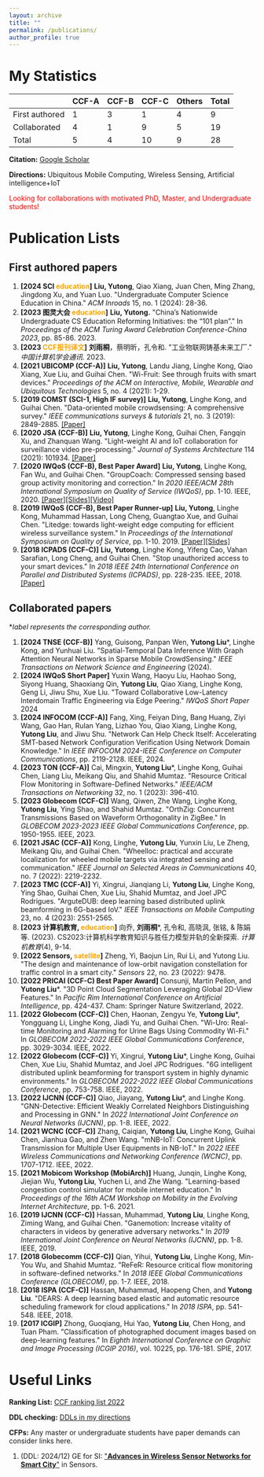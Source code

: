 ```yaml
---
layout: archive
title: ""
permalink: /publications/
author_profile: true
---
```


# My Statistics

|                | CCF-A | CCF-B | CCF-C | Others | Total |
| -------------- | ----- | ----- | ----- | ------ | ----- |
| First authored | 1     | 3     | 1     | 4      | 9     |
| Collaborated   | 4     | 1     | 9     | 5      | 19    |
| Total          | 5     | 4     | 10    | 9      | 28    |

**Citation:** [Google Scholar](https://scholar.google.com/citations?user=k34dE-gAAAAJ&hl=en)

**Directions:** Ubiquitous Mobile Computing, Wireless Sensing, Artificial intelligence+IoT

<font color=red>Looking for collaborations with motivated PhD, Master, and Undergraduate students!</font> 

# Publication Lists

First authored papers
------

1. **\[2024 SCI <font color=orange>education</font>\]** **Liu, Yutong**, Qiao Xiang, Juan Chen, Ming Zhang, Jingdong Xu, and Yuan Luo. "Undergraduate Computer Science Education in China." *ACM Inroads* 15, no. 1 (2024): 28-36.
2. **\[2023 图灵大会 <font color=orange>education</font>\]** **Liu, Yutong.** "China’s Nationwide Undergraduate CS Education Reforming Initiatives: the “101 plan”." In *Proceedings of the ACM Turing Award Celebration Conference-China 2023*, pp. 85-86. 2023.
3. **\[2023 <font color=orange>CCF报刊译文</font>\]** **刘雨桐**，蔡明昕，孔令和. "工业物联网铸基未来工厂." *中国计算机学会通讯*. 2023.
4. **\[2021 UBICOMP (CCF-A)\]** **Liu, Yutong**, Landu Jiang, Linghe Kong, Qiao Xiang, Xue Liu, and Guihai Chen. "Wi-Fruit: See through fruits with smart devices." *Proceedings of the ACM on Interactive, Mobile, Wearable and Ubiquitous Technologies* 5, no. 4 (2021): 1-29. 
5. **\[2019 COMST (SCI-1, High IF survey)\]** **Liu, Yutong**, Linghe Kong, and Guihai Chen. "Data-oriented mobile crowdsensing: A comprehensive survey." *IEEE communications surveys & tutorials* 21, no. 3 (2019): 2849-2885. [\[Paper\]](https://isabelleliu630.github.io/files/comst.pdf)
6. **\[2020 JSA (CCF-B)\]** **Liu, Yutong**, Linghe Kong, Guihai Chen, Fangqin Xu, and Zhanquan Wang. "Light-weight AI and IoT collaboration for surveillance video pre-processing." *Journal of Systems Architecture* 114 (2021): 101934. [\[Paper\]](https://isabelleliu630.github.io/files/jsa.pdf)
7. **\[2020 IWQoS (CCF-B), Best Paper Award\]** **Liu, Yutong**, Linghe Kong, Fan Wu, and Guihai Chen. "GroupCoach: Compressed sensing based group activity monitoring and correction." In *2020 IEEE/ACM 28th International Symposium on Quality of Service (IWQoS)*, pp. 1-10. IEEE, 2020. [\[Paper\]](https://isabelleliu630.github.io/files/GroupCoach.pdf)[\[Slides\]](https://isabelleliu630.github.io/files/GroupCoach_PPT.pdf)[\[Video\]](https://isabelleliu630.github.io/files/GroupCoach_video.mp4)
8. **\[2019 IWQoS (CCF-B), Best Paper Runner-up\]** **Liu, Yutong**, Linghe Kong, Muhammad Hassan, Long Cheng, Guangtao Xue, and Guihai Chen. "Litedge: towards light-weight edge computing for efficient wireless surveillance system." In *Proceedings of the International Symposium on Quality of Service*, pp. 1-10. 2019. [\[Paper\]](https://isabelleliu630.github.io/files/IWQoS2019.pdf)[\[Slides\]](https://isabelleliu630.github.io/files/litedge_PPT.pdf)
9. **\[2018 ICPADS (CCF-C)\]** **Liu, Yutong**, Linghe Kong, Yifeng Cao, Vahan Sarafian, Long Cheng, and Guihai Chen. "Stop unauthorized access to your smart devices." In *2018 IEEE 24th International Conference on Parallel and Distributed Systems (ICPADS)*, pp. 228-235. IEEE, 2018. [\[Paper\]](https://isabelleliu630.github.io/files/icpads.pdf)

Collaborated papers
------
**label represents the corresponding author.*

1. **\[2024 TNSE (CCF-B)\]** Yang, Guisong, Panpan Wen, **Yutong Liu***, Linghe Kong, and Yunhuai Liu. "Spatial-Temporal Data Inference With Graph Attention Neural Networks in Sparse Mobile CrowdSensing." *IEEE Transactions on Network Science and Engineering* (2024).
2. **\[2024 IWQoS Short Paper\]** Yuxin Wang, Haoyu Liu, Haohao Song, Siyong Huang, Shaoxiang Qin, **Yutong Liu**, Qiao Xiang, Linghe Kong, Geng Li, Jiwu Shu, Xue Liu. "Toward Collaborative Low-Latency Interdomain Traffic Engineering via Edge Peering." *IWQoS Short Paper* 2024
3. **\[2024 INFOCOM (CCF-A)\]** Fang, Xing, Feiyan Ding, Bang Huang, Ziyi Wang, Gao Han, Rulan Yang, Lizhao You, Qiao Xiang, Linghe Kong, **Yutong Liu**, and Jiwu Shu. "Network Can Help Check Itself: Accelerating SMT-based Network Configuration Verification Using Network Domain Knowledge." In *IEEE INFOCOM 2024-IEEE Conference on Computer Communications*, pp. 2119-2128. IEEE, 2024.
4. **[2023 TON (CCF-A)]** Cai, Mingxin, **Yutong Liu***, Linghe Kong, Guihai Chen, Liang Liu, Meikang Qiu, and Shahid Mumtaz. "Resource Critical Flow Monitoring in Software-Defined Networks." *IEEE/ACM Transactions on Networking* 32, no. 1 (2023): 396-410.
5. **[2023 Globecom (CCF-C)]** Wang, Qiwen, Zhe Wang, Linghe Kong, **Yutong Liu**, Ying Shao, and Shahid Mumtaz. "OrthZig: Concurrent Transmissions Based on Waveform Orthogonality in ZigBee." In *GLOBECOM 2023-2023 IEEE Global Communications Conference*, pp. 1950-1955. IEEE, 2023.
6. **\[2021 JSAC (CCF-A)\]** Kong, Linghe, **Yutong Liu**, Yunxin Liu, Le Zheng, Meikang Qiu, and Guihai Chen. "Wheelloc: practical and accurate localization for wheeled mobile targets via integrated sensing and communication." *IEEE Journal on Selected Areas in Communications* 40, no. 7 (2022): 2219-2232.
7. **[2023 TMC (CCF-A)]** Yi, Xingrui, Jianqiang Li, **Yutong Liu**, Linghe Kong, Ying Shao, Guihai Chen, Xue Liu, Shahid Mumtaz, and Joel JPC Rodrigues. "ArguteDUB: deep learning based distributed uplink beamforming in 6G-based IoV." *IEEE Transactions on Mobile Computing* 23, no. 4 (2023): 2551-2565.
8. **[2023 计算机教育, <font color=orange>education</font>]** 向乔, **刘雨桐***, 孔令和, 高晓沨, 张铭, & 陈娟等. (2023). CS2023:计算机科学教育知识与胜任力模型并轨的全新探索. *计算机教育*(4), 9-14.
9. **[2022 Sensors, <font color=orange>satellite</font>]** Zheng, Yi, Baojun Lin, Rui Li, and Yutong Liu. "The design and maintenance of low-orbit navigation constellation for traffic control in a smart city." *Sensors* 22, no. 23 (2022): 9478.
10. **[2022 PRICAI (CCF-C) Best Paper Award]** Consunji, Martin Pellon, and **Yutong Liu***. "3D Point Cloud Segmentation Leveraging Global 2D-View Features." In *Pacific Rim International Conference on Artificial Intelligence*, pp. 424-437. Cham: Springer Nature Switzerland, 2022.
11. **[2022 Globecom (CCF-C)]** Chen, Haonan, Zengyu Ye, **Yutong Liu***, Yongguang Li, Linghe Kong, Jiadi Yu, and Guihai Chen. "Wi-Uro: Real-time Monitoring and Alarming for Urine Bags Using Commodity Wi-Fi." In *GLOBECOM 2022-2022 IEEE Global Communications Conference*, pp. 3029-3034. IEEE, 2022.
12. **[2022 Globecom (CCF-C)]** Yi, Xingrui, **Yutong Liu***, Linghe Kong, Guihai Chen, Xue Liu, Shahid Mumtaz, and Joel JPC Rodrigues. "6G intelligent distributed uplink beamforming for transport system in highly dynamic environments." In *GLOBECOM 2022-2022 IEEE Global Communications Conference*, pp. 753-758. IEEE, 2022.
13. **[2022 IJCNN (CCF-C)]** Qiao, Jiayang, **Yutong Liu***, and Linghe Kong. "GNN-Detective: Efficient Weakly Correlated Neighbors Distinguishing and Processing in GNN." In *2022 International Joint Conference on Neural Networks (IJCNN)*, pp. 1-8. IEEE, 2022.
14. **\[2021 WCNC (CCF-C)\]** Zhang, Caiqian, **Yutong Liu**, Linghe Kong, Guihai Chen, Jianhua Gao, and Zhen Wang. "mNB-IoT: Concurrent Uplink Transmission for Multiple User Equipments in NB-IoT." In *2022 IEEE Wireless Communications and Networking Conference (WCNC)*, pp. 1707-1712. IEEE, 2022.
15. **\[2021 Mobicom Workshop (MobiArch)\]** Huang, Junqin, Linghe Kong, Jiejian Wu, **Yutong Liu**, Yuchen Li, and Zhe Wang. "Learning-based congestion control simulator for mobile internet education." In *Proceedings of the 16th ACM Workshop on Mobility in the Evolving Internet Architecture*, pp. 1-6. 2021.
16. **\[2019 IJCNN (CCF-C)\]** Hassan, Muhammad, **Yutong Liu**, Linghe Kong, Ziming Wang, and Guihai Chen. "Ganemotion: Increase vitality of characters in videos by generative adversary networks." In *2019 International Joint Conference on Neural Networks (IJCNN)*, pp. 1-8. IEEE, 2019.
17. **\[2018 Globecomm (CCF-C)\]** Qian, Yihui, **Yutong Liu**, Linghe Kong, Min-You Wu, and Shahid Mumtaz. "ReFeR: Resource critical flow monitoring in software-defined networks." In *2018 IEEE Global Communications Conference (GLOBECOM)*, pp. 1-7. IEEE, 2018.
18. **\[2018 ISPA (CCF-C)\]** Hassan, Muhammad, Haopeng Chen, and **Yutong Liu**. "DEARS: A deep learning based elastic and automatic resource scheduling framework for cloud applications." In *2018 ISPA*, pp. 541-548. IEEE, 2018.
19. **\[2017 ICGIP\]** Zhong, Guoqiang, Hui Yao, **Yutong Liu**, Chen Hong, and Tuan Pham. "Classification of photographed document images based on deep-learning features." In *Eighth International Conference on Graphic and Image Processing (ICGIP 2016)*, vol. 10225, pp. 176-181. SPIE, 2017.

# Useful Links

**Ranking List:** [CCF ranking list 2022](https://isabelleliu630.github.io/files/list.pdf)

**DDL checking:** [DDLs in my directions](https://isabelleliu630.github.io/conf-deadlines/)

**CFPs:** Any master or undergraduate students have paper demands can consider links here.

1. (DDL: 2024/12) GE for SI: ["**Advances in Wireless Sensor Networks for Smart City**"](https://www.mdpi.com/journal/sensors/special_issues/WSN_smart_city) in Sensors.

